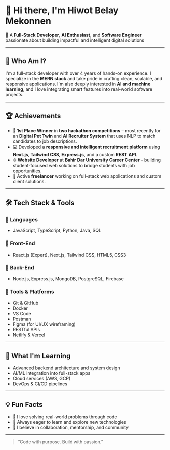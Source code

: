# 👋 Hi there, I'm Hiwot Belay Mekonnen

🎯 A **Full-Stack Developer**, **AI Enthusiast**, and **Software Engineer** passionate about building impactful and intelligent digital solutions

---

## 💼 Who Am I?

I'm a full-stack developer with over 4 years of hands-on experience. I specialize in the **MERN stack** and take pride in crafting clean, scalable, and responsive applications. I'm also deeply interested in **AI and machine learning**, and I love integrating smart features into real-world software projects.

---

## 🏆 Achievements

- 🥇 **1st Place Winner** in **two hackathon competitions** – most recently for an  **Digital Pet Twin** and **AI Recruiter System** that uses NLP to match candidates to job descriptions.
- 💻 Developed a **responsive and intelligent recruitment platform** using **Next.js**, **Tailwind CSS**, **Express.js**, and a custom **REST API**.
- 🌐 **Website Developer** at **Bahir Dar University Career Center** – building student-focused web solutions to bridge students with job opportunities.
- 💼 Active **freelancer** working on full-stack web applications and custom client solutions.

---

## 🛠️ Tech Stack & Tools

### 🔷 Languages
- JavaScript, TypeScript, Python, Java, SQL

### 🔷 Front-End
- React.js (Expert), Next.js, Tailwind CSS, HTML5, CSS3

### 🔷 Back-End
- Node.js, Express.js, MongoDB, PostgreSQL, Firebase

### 🔷 Tools & Platforms
- Git & GitHub
- Docker
- VS Code
- Postman
- Figma (for UI/UX wireframing)
- RESTful APIs
- Netlify & Vercel

---

## 🚀 What I'm Learning

- Advanced backend architecture and system design  
- AI/ML integration into full-stack apps  
- Cloud services (AWS, GCP)  
- DevOps & CI/CD pipelines  

---

## 💡 Fun Facts

- 💬 I love solving real-world problems through code  
- 🧠 Always eager to learn and explore new technologies  
- 🤝 I believe in collaboration, mentorship, and community

---

> “Code with purpose. Build with passion.”


